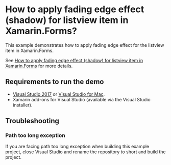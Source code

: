 # How to apply fading edge effect (shadow) for listview item in Xamarin.Forms?
This example demonstrates how to apply fading edge effect for the listview item in Xamarin.Forms.

See [How to apply fading edge effect (shadow) for listview item in Xamarin.Forms](https://www.syncfusion.com/kb/9489/how-to-apply-fading-edge-effect-shadow-for-listview-item-in-xamarin-forms) for more details.
## <a name="requirements-to-run-the-demo"></a>Requirements to run the demo ##

* [Visual Studio 2017](https://visualstudio.microsoft.com/downloads/) or [Visual Studio for Mac](https://visualstudio.microsoft.com/vs/mac/).
* Xamarin add-ons for Visual Studio (available via the Visual Studio installer).

## <a name="troubleshooting"></a>Troubleshooting ##
### Path too long exception
If you are facing path too long exception when building this example project, close Visual Studio and rename the repository to short and build the project.
